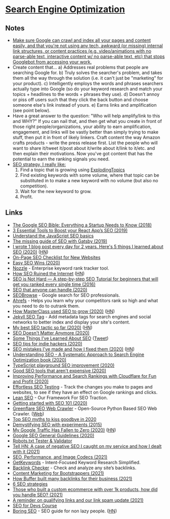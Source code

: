 # [Search Engine Optimization](http://en.wikipedia.org/wiki/Search_engine_optimization)

## Notes

- [Make sure Google can crawl and index all your pages and content easily, and that you're not using any tech, awkward (or missing) internal link structures, or content practices (e.g. video/animations with no parse-able text, interactive content w/ no parse-able text, etc) that stops Googlebot from accessing your work.](https://www.indiehackers.com/forum/what-is-the-80-20-for-seo-easy-wins-for-a-new-bootstrapped-startup-8f71a484d1)
- Create content that...
  a) Addresses real problems that people are searching Google for.
  b) Truly solves the searcher's problem, and takes them all the way through the solution (i.e. it can't just be "marketing" for your product).
  c) Intelligently employs the words and phrases searchers actually type into Google (so do your keyword research and match your topics + headlines to the words + phrases they use).
  d) Doesn't annoy or piss off users such that they click the back button and choose someone else's link instead of yours.
  e) Earns links and amplification (see point below).
- Have a great answer to the question: "Who will help amplify/link to this and WHY?" If you can nail that, and then get what you create in front of those right people/organizations, your ability to earn amplification, engagement, and links will be vastly better than simply trying to make stuff, then put it in front of likely linkers. Craft content the way Amazon crafts products - write the press release first. List the people who will want to share it/tweet it/post about it/write about it/link to it/etc. and then explain their motivations. Now you've got content that has the potential to earn the ranking signals you need.
- [SEO strategy, I really like:](https://mobile.twitter.com/clokehead/status/1257597795432873986)
  1. Find a topic that is growing using [ExplodingTopics](https://explodingtopics.com/)
  2. Find existing keywords with some volume, where that topic can be substituted in to make a new keyword with no volume (but also no competition).
  3. Wait for the new keyword to grow.
  4. Profit.

## Links

- [The Google SEO Bible: Everything a Startup Needs to Know (2018)](https://salon.thefamily.co/the-google-seo-bible-everything-a-startup-needs-to-know-a60dbac2d060)
- [3 Essential Tools to Boost your React App’s SEO (2019)](https://medium.com/@prestonwallace/3-ways-improve-react-seo-without-isomorphic-app-a6354595e400)
- [Understand the JavaScript SEO basics](https://developers.google.com/search/docs/guides/javascript-seo-basics)
- [The missing guide of SEO with Gatsby (2019)](https://gregberge.com/blog/gatsby-seo)
- [I wrote 1 blog post every day for 2 years. Here's 5 things I learned about SEO (2020)](https://flaviocopes.com/blog-seo/) ([HN](https://news.ycombinator.com/item?id=22179383))
- [On-Page SEO Checklist for New Websites](https://talk.hyvor.com/blog/on-page-seo-checklist/)
- [Easy SEO Wins (2020)](https://kylemcd.com/posts/easy-seo-wins/)
- [Nozzle](https://nozzle.io/) - Enterprise keyword rank tracker tool.
- [How SEO Ruined the Internet](https://www.superhighway98.com/seo) ([HN](https://news.ycombinator.com/item?id=22792054))
- [SEO is Not Hard — A step-by-step SEO Tutorial for beginners that will get you ranked every single time (2016)](https://medium.com/startup-grind/seo-is-not-hard-a-step-by-step-seo-tutorial-for-beginners-that-will-get-you-ranked-every-single-1b903b3ab6bb)
- [SEO that anyone can handle (2020)](https://www.reddit.com/r/startups/comments/gk5pyd/seo_that_anyone_can_handle/)
- [SEOBrowse](https://seobrowse.com/) - Google search for SEO professionals.
- [Ahrefs](https://ahrefs.com/) - Helps you learn why your competitors rank so high and what you need to do to outrank them.
- [How MasterClass used SEO to grow (2020)](https://twitter.com/TheCoolestCool/status/1265382628724740098) ([HN](https://news.ycombinator.com/item?id=23315969))
- [Jekyll SEO Tag](https://github.com/jekyll/jekyll-seo-tag) - Add metadata tags for search engines and social networks to better index and display your site's content.
- [My best SEO tactic so far (2020)](https://questinglog.com/my-best-seo-tactic-so-far/) ([HN](https://news.ycombinator.com/item?id=24163658))
- [SEO Doesn't Matter Anymore (2020)](https://hawaiigentech.com/post/no-more-seo/)
- [Some Things I’ve Learned About SEO](https://patwalls.com/some-things-i-ve-learned-about-seo) ([Tweet](https://twitter.com/thepatwalls/status/1306614893630681088))
- [SEO tips for indie hackers (2020)](https://twitter.com/jdnoc/status/1308741583140007936)
- [SEO mistakes I've made and how I fixed them (2020)](https://blog.maximeheckel.com/posts/seo-mistakes-i-have-made-and-how-i-fixed-them) ([HN](https://news.ycombinator.com/item?id=24766682))
- [Understanding SEO - A Systematic Approach to Search Engine Optimization book (2020)](https://gumroad.com/l/understanding-seo/hacker-news)
- [TypeScript playground SEO improvement (2020)](https://github.com/microsoft/TypeScript-Website/issues/130#issuecomment-712364792)
- [Good SEO tools that aren't expensive (2020)](https://twitter.com/MicahIverson/status/1323148330910707712)
- [Improving Performance and Search Rankings with Cloudflare for Fun and Profit (2020)](https://blog.cloudflare.com/improving-performance-and-search-rankings-with-cloudflare-for-fun-and-profit/)
- [Effortless SEO Testing](https://seotesting.com/) - Track the changes you make to pages and websites, to see if they have an effect on Google rankings and clicks.
- [Lean SEO](https://www.starterstory.com/lean-seo) - Our Framework For SEO Traction.
- [Getting started with SEO 101 (2020)](https://twitter.com/jdnoc/status/1336699825325268993)
- [Greenflare SEO Web Crawler](https://github.com/beb7/gflare-tk) - Open-Source Python Based SEO Web Crawler. ([Web](https://greenflare.io/))
- [Top SEO myths to kiss goodbye in 2020](https://tabtimize.com/top-10-seo-myths-to-kiss-goodbye-in-2020/)
- [Demystifying SEO with experiments (2015)](https://medium.com/pinterest-engineering/demystifying-seo-with-experiments-a183b325cf4c)
- [My Google Traffic Has Fallen to Zero (2020)](https://www.goodcheapandfast.com/2020) ([HN](https://news.ycombinator.com/item?id=25640217))
- [Google SEO General Guidelines (2020)](https://static.googleusercontent.com/media/guidelines.raterhub.com/en//searchqualityevaluatorguidelines.pdf)
- [Robots.txt Tester & Validator](https://www.websiteplanet.com/webtools/robots-txt/)
- [Tell HN: A case of negative SEO I caught on my service and how I dealt with it (2021)](https://news.ycombinator.com/item?id=26105890)
- [SEO, Performance, and Image Codecs (2021)](https://www.getrevue.co/profile/DuncanMackenzie/issues/seo-performance-and-image-codecs-343846)
- [GetKeywords](https://www.getkeywords.io/) - Intent-Focused Keyword Research Simplified.
- [Backlink Checker](https://www.link-assistant.com/seo-spyglass/free-backlink-checker-tool.html) - Check and analyze any site’s backlinks.
- [Content Marketing for Bootstrappers (2021)](https://jameschambers.co.uk/saas-content-marketing)
- [How Buffer built many backlinks for their business (2021)](https://twitter.com/thatcontentguru/status/1396954662927020037)
- [6 SEO strategies](https://twitter.com/searchbrat/status/1391043242901262343)
- [Those who built a custom ecommerce with over 1k products, how did you handle SEO? (2021)](https://www.reddit.com/r/nextjs/comments/o77mm3/question_for_those_who_built_a_custom_ecommerce/)
- [A reminder on qualifying links and our link spam update (2021)](https://developers.google.com/search/blog/2021/07/link-tagging-and-link-spam-update)
- [SEO for Devs Course](https://seofordevs.com/)
- [Boring SEO](https://boringseo.org/) - SEO guide for non lazy people. ([HN](https://news.ycombinator.com/item?id=28706570))
